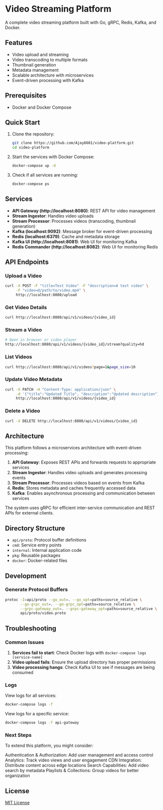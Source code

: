 # Video Streaming Platform

A complete video streaming platform built with Go, gRPC, Redis, Kafka, and Docker.

## Features

- Video upload and streaming
- Video transcoding to multiple formats
- Thumbnail generation
- Metadata management
- Scalable architecture with microservices
- Event-driven processing with Kafka

## Prerequisites

- Docker and Docker Compose

## Quick Start

1. Clone the repository:
   ```bash
   git clone https://github.com/Ajay6601/video-platform.git
   cd video-platform
   ```

2. Start the services with Docker Compose:
   ```bash
   docker-compose up -d
   ```

3. Check if all services are running:
   ```bash
   docker-compose ps
   ```

## Services

- **API Gateway (http://localhost:8080)**: REST API for video management
- **Stream Ingestor**: Handles video uploads
- **Stream Processor**: Processes videos (transcoding, thumbnail generation)
- **Kafka (localhost:9092)**: Message broker for event-driven processing
- **Redis (localhost:6379)**: Cache and metadata storage
- **Kafka UI (http://localhost:8081)**: Web UI for monitoring Kafka
- **Redis Commander (http://localhost:8082)**: Web UI for monitoring Redis

## API Endpoints

### Upload a Video
```bash
curl -X POST -F "title=Test Video" -F "description=A test video" \
     -F "video=@/path/to/video.mp4" \
     http://localhost:8080/upload
```

### Get Video Details
```bash
curl http://localhost:8080/api/v1/videos/{video_id}
```

### Stream a Video
```bash
# Open in browser or video player
http://localhost:8080/api/v1/videos/{video_id}/stream?quality=hd
```

### List Videos
```bash
curl http://localhost:8080/api/v1/videos?page=1&page_size=10
```

### Update Video Metadata
```bash
curl -X PATCH -H "Content-Type: application/json" \
     -d '{"title":"Updated Title", "description":"Updated description"}' \
     http://localhost:8080/api/v1/videos/{video_id}
```

### Delete a Video
```bash
curl -X DELETE http://localhost:8080/api/v1/videos/{video_id}
```

## Architecture

This platform follows a microservices architecture with event-driven processing:

1. **API Gateway**: Exposes REST APIs and forwards requests to appropriate services
2. **Stream Ingestor**: Handles video uploads and generates processing events
3. **Stream Processor**: Processes videos based on events from Kafka
4. **Redis**: Stores metadata and caches frequently accessed data
5. **Kafka**: Enables asynchronous processing and communication between services

The system uses gRPC for efficient inter-service communication and REST APIs for external clients.

## Directory Structure

- `api/proto`: Protocol buffer definitions
- `cmd`: Service entry points
- `internal`: Internal application code
- `pkg`: Reusable packages
- `docker`: Docker-related files

## Development

### Generate Protocol Buffers

```bash
protoc -I=api/proto --go_out=. --go_opt=paths=source_relative \
       --go-grpc_out=. --go-grpc_opt=paths=source_relative \
       --grpc-gateway_out=. --grpc-gateway_opt=paths=source_relative \
       api/proto/video.proto
```

## Troubleshooting

### Common Issues

1. **Services fail to start**: Check Docker logs with `docker-compose logs [service-name]`
2. **Video upload fails**: Ensure the upload directory has proper permissions
3. **Video processing hangs**: Check Kafka UI to see if messages are being consumed

### Logs

View logs for all services:
```bash
docker-compose logs -f
```

View logs for a specific service:
```bash
docker-compose logs -f api-gateway
```

### Next Steps

To extend this platform, you might consider:

Authentication & Authorization: Add user management and access control
Analytics: Track video views and user engagement
CDN Integration: Distribute content across edge locations
Search Capabilities: Add video search by metadata
Playlists & Collections: Group videos for better organization

## License

[MIT License](LICENSE)
```
